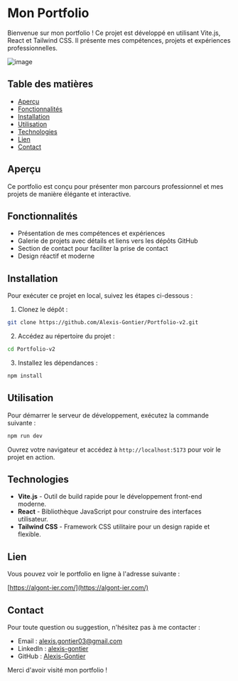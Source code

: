 # Mon Portfolio

Bienvenue sur mon portfolio ! Ce projet est développé en utilisant Vite.js, React et Tailwind CSS. Il présente mes compétences, projets et expériences professionnelles.

![image](https://github.com/user-attachments/assets/e9168a14-35f3-4724-a69f-03c78b6aafdf)


## Table des matières

- [Aperçu](#aperçu)
- [Fonctionnalités](#fonctionnalités)
- [Installation](#installation)
- [Utilisation](#utilisation)
- [Technologies](#technologies)
- [Lien](#Lien)
- [Contact](#contact)

## Aperçu

Ce portfolio est conçu pour présenter mon parcours professionnel et mes projets de manière élégante et interactive.

## Fonctionnalités

- Présentation de mes compétences et expériences
- Galerie de projets avec détails et liens vers les dépôts GitHub
- Section de contact pour faciliter la prise de contact
- Design réactif et moderne

## Installation

Pour exécuter ce projet en local, suivez les étapes ci-dessous :

1. Clonez le dépôt :

```bash
git clone https://github.com/Alexis-Gontier/Portfolio-v2.git
```

2. Accédez au répertoire du projet :

```bash
cd Portfolio-v2
```

3. Installez les dépendances :

```bash
npm install
```

## Utilisation

Pour démarrer le serveur de développement, exécutez la commande suivante :

```bash
npm run dev
```

Ouvrez votre navigateur et accédez à `http://localhost:5173` pour voir le projet en action.

## Technologies

- **Vite.js** - Outil de build rapide pour le développement front-end moderne.
- **React** - Bibliothèque JavaScript pour construire des interfaces utilisateur.
- **Tailwind CSS** - Framework CSS utilitaire pour un design rapide et flexible.

## Lien

Vous pouvez voir le portfolio en ligne à l'adresse suivante :

[https://algont-ier.com/](https://algont-ier.com/)

## Contact

Pour toute question ou suggestion, n'hésitez pas à me contacter :

- Email : [alexis.gontier03@gmail.com](mailto:alexis.gontier03@gmail.com)
- LinkedIn : [alexis-gontier](https://www.linkedin.com/in/alexis-gontier/)
- GitHub : [Alexis-Gontier](https://github.com/Alexis-Gontier)

Merci d'avoir visité mon portfolio !
